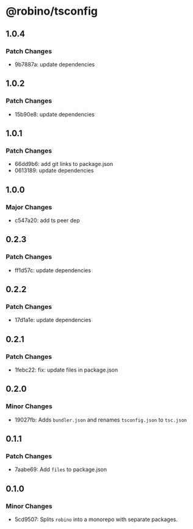 # @robino/tsconfig

## 1.0.4

### Patch Changes

- 9b7887a: update dependencies

## 1.0.2

### Patch Changes

- 15b90e8: update dependencies

## 1.0.1

### Patch Changes

- 66dd9b6: add git links to package.json
- 0613189: update dependencies

## 1.0.0

### Major Changes

- c547a20: add ts peer dep

## 0.2.3

### Patch Changes

- ff1d57c: update dependencies

## 0.2.2

### Patch Changes

- 17d1a1e: update dependencies

## 0.2.1

### Patch Changes

- 1febc22: fix: update files in package.json

## 0.2.0

### Minor Changes

- 19027fb: Adds `bundler.json` and renames `tsconfig.json` to `tsc.json`

## 0.1.1

### Patch Changes

- 7aabe69: Add `files` to package.json

## 0.1.0

### Minor Changes

- 5cd9507: Splits `robino` into a monorepo with separate packages.

